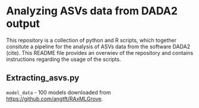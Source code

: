 # Analyzing ASVs data from DADA2 output

This repository is a collection of python and R scripts, which together consitute a pipeline for the analysis of ASVs data from the software DADA2 (cite). 
This README file provides an overwiev of the repository and contains instructions regarding the usage of the scripts. 
 

## Extracting_asvs.py
`model_data` - 100 models downloaded from https://github.com/angtft/RAxMLGrove.
